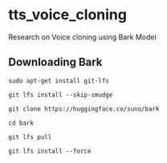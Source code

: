 # tts_voice_cloning
Research on Voice cloning using Bark Model

## Downloading Bark

    sudo apt-get install git-lfs

    git lfs install --skip-smudge 
    
    git clone https://huggingface.co/suno/bark
    
    cd bark
    
    git lfs pull
    
    git lfs install --force
